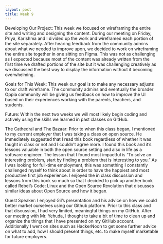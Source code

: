 ```yaml
---
layout: post
title: Week 9
---
```



Developing Our Project:
This week we focused on wireframing the entire site and writing and designing the content. During our meeting on Friday, Priya, Karishma and I divided up the work and wireframed each portion of the site separately. After hearing feedback from the community admins about what we needed to improve upon, we decided to work on wireframing the entire site together in one sitting on Figma. This was not as challenging as I expected because most of the content was already written from the first time we drafted portions of the site but it was challenging creatively as we discussed the best way to display the information without it becoming overwhelming. 

Goals for This Week: 
This week our goal is to make any necessary adjusts to our draft wireframe. The community admins and eventually the broader Oppia community will be giving us feedback on how to improve the UI based on their experiences working with the parents, teachers, and students. 

Future: 
Within the next two weeks we will most likely begin coding and actively using the skills we learned in past classes on GitHub.

The Cathedral and The Bazaar:
Prior to when this class began, I mentioned to my current employer that I was taking a class on open source. He immediately suggested that I read this book regardless of whether it was taught in class or not and I couldn't agree more. I found this book and it’s lessons valuable in both the open source setting and also in life as a software engineer. The lesson that I found most impactful is “To solve an interesting problem, start by finding a problem that is interesting to you.” As I was looking for full-time employment, this was something I constantly challenged myself to think about in order to have the happiest and most productive first job experience. I enjoyed the in class discussion and lessons from this book so much so that I decided to pick up another book called Rebel’s Code: Linux and the Open Source Revolution that discusses similar ideas about Open Source and how it began. 

Guest Speaker:
I enjoyed Gil’s presentation and his advice on how we could better market ourselves using our Github platform. Prior to this class and that discussion, I had very limited, meaningful things on my GitHub. After our meeting with Mr. Yehuda, I thought to take a bit of time to clean up and organize the things that I have presented on my GitHub account. Additionally I went on sites such as HackerNoon to get some further advice on what to add, how I should present things, etc. to make myself marketable for future employers.  


